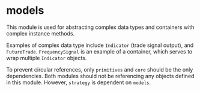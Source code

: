 # models

This module is used for abstracting complex data types and containers with complex instance methods.

Examples of complex data type include `Indicator` (trade signal output), and `FutureTrade`. `FrequencySignal` is an example of a container, which serves to wrap multiple `Indicator` objects.

To prevent circular references, only `primitives` and `core` should be the only dependencies. Both modules should not be referencing any objects defined in this module. However, `strategy` is dependent on `models`.

